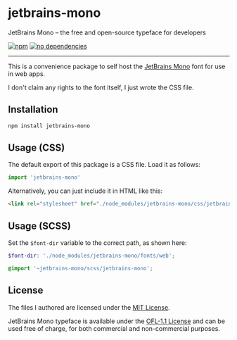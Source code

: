 jetbrains-mono
===

JetBrains Mono – the free and open-source typeface for developers

[![npm][jetbrains-npm-badge]][jetbrains-npm-url]
[![no dependencies][jetbrains-dependencies-badge]][jetbrains-dependencies-url]

---

This is a convenience package to self host the [JetBrains Mono][jetbrains-site] font for use in web apps.

I don't claim any rights to the font itself, I just wrote the CSS file.

Installation
---

```sh
npm install jetbrains-mono
```

Usage (CSS)
---

The default export of this package is a CSS file. Load it as follows:

```js
import 'jetbrains-mono'
```

Alternatively, you can just include it in HTML like this:

```html
<link rel="stylesheet" href="./node_modules/jetbrains-mono/css/jetbrains-mono.css">
```

Usage (SCSS)
---

Set the `$font-dir` variable to the correct path, as shown here:

```scss
$font-dir: './node_modules/jetbrains-mono/fonts/web';

@import '~jetbrains-mono/scss/jetbrains-mono';
```

License
---

The files I authored are licensed under the [MIT License][license].

JetBrains Mono typeface is available under the [OFL-1.1 License][font-license] and can be used free of charge, for both commercial and non-commercial purposes.

[jetbrains-npm-badge]: https://img.shields.io/npm/v/jetbrains-mono.svg?style=flat
[jetbrains-npm-url]: https://www.npmjs.com/package/jetbrains-mono
[jetbrains-dependencies-badge]: https://img.shields.io/librariesio/release/npm/jetbrains-mono?style=flat
[jetbrains-dependencies-url]: https://www.npmjs.com/package/jetbrains-mono?activeTab=dependencies
[jetbrains-site]: https://jetbrains.com/mono
[license]: https://github.com/mvasilkov/jetbrains-mono/blob/master/LICENSE
[font-license]: https://github.com/JetBrains/JetBrainsMono/blob/master/LICENSE
